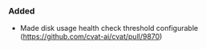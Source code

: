 ### Added

- Made disk usage health check threshold configurable
  (<https://github.com/cvat-ai/cvat/pull/9870>)
